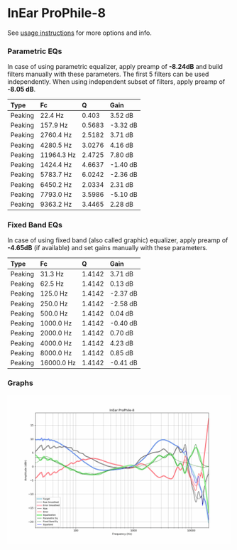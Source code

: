 # InEar ProPhile-8
See [usage instructions](https://github.com/jaakkopasanen/AutoEq#usage) for more options and info.

### Parametric EQs
In case of using parametric equalizer, apply preamp of **-8.24dB** and build filters manually
with these parameters. The first 5 filters can be used independently.
When using independent subset of filters, apply preamp of **-8.05 dB**.

| Type    | Fc         |      Q | Gain     |
|:--------|:-----------|:-------|:---------|
| Peaking | 22.4 Hz    | 0.403  | 3.52 dB  |
| Peaking | 157.9 Hz   | 0.5683 | -3.32 dB |
| Peaking | 2760.4 Hz  | 2.5182 | 3.71 dB  |
| Peaking | 4280.5 Hz  | 3.0276 | 4.16 dB  |
| Peaking | 11964.3 Hz | 2.4725 | 7.80 dB  |
| Peaking | 1424.4 Hz  | 4.6637 | -1.40 dB |
| Peaking | 5783.7 Hz  | 6.0242 | -2.36 dB |
| Peaking | 6450.2 Hz  | 2.0334 | 2.31 dB  |
| Peaking | 7793.0 Hz  | 3.5986 | -5.10 dB |
| Peaking | 9363.2 Hz  | 3.4465 | 2.28 dB  |

### Fixed Band EQs
In case of using fixed band (also called graphic) equalizer, apply preamp of **-4.65dB**
(if available) and set gains manually with these parameters.

| Type    | Fc         |      Q | Gain     |
|:--------|:-----------|:-------|:---------|
| Peaking | 31.3 Hz    | 1.4142 | 3.71 dB  |
| Peaking | 62.5 Hz    | 1.4142 | 0.13 dB  |
| Peaking | 125.0 Hz   | 1.4142 | -2.37 dB |
| Peaking | 250.0 Hz   | 1.4142 | -2.58 dB |
| Peaking | 500.0 Hz   | 1.4142 | 0.04 dB  |
| Peaking | 1000.0 Hz  | 1.4142 | -0.40 dB |
| Peaking | 2000.0 Hz  | 1.4142 | 0.70 dB  |
| Peaking | 4000.0 Hz  | 1.4142 | 4.23 dB  |
| Peaking | 8000.0 Hz  | 1.4142 | 0.85 dB  |
| Peaking | 16000.0 Hz | 1.4142 | -0.41 dB |

### Graphs
![](./InEar%20ProPhile-8.png)